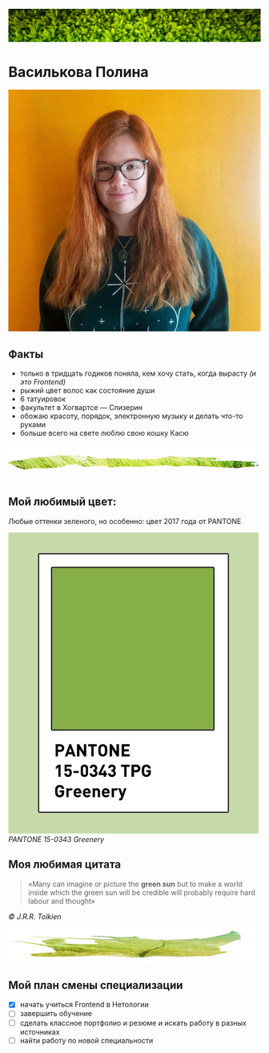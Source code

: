 ![header](img\header.png)

# Василькова Полина

![Василькова Полина](img\photo.jpg)

## Факты
- только в тридцать годиков поняла, кем хочу стать, когда вырасту _(и это Frontend)_
- рыжий цвет волос как состояние души
- 6 татуировок
- факультет в Хогвартсе — Слизерин
- обожаю красоту, порядок, электронную музыку и делать что-то руками
- больше всего на свете люблю свою кошку Касю


![---](img\001.png)

## Мой любимый цвет:

Любые оттенки зеленого, но особенно: цвет 2017 года от PANTONE

![Greeny](img\color.jpg)
_PANTONE 15-0343 Greenery_

## Моя любимая цитата

> «Many can imagine or picture the **green sun**
but to make a world inside which the green sun will be credible will probably require hard labour and thought»

_© J.R.R. Tolkien_

![---](img\002.png)

## Мой план смены специализации

- [x] начать учиться Frontend в Нетологии
- [ ] завершить обучение
- [ ] сделать классное портфолио и резюме и искать работу в разных источниках
- [ ] найти работу по новой специальности 
